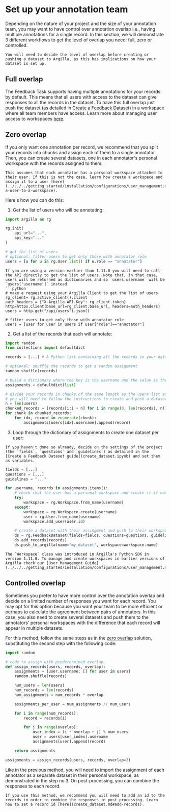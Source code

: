 # Set up your annotation team
Depending on the nature of your project and the size of your annotation team, you may want to have control over annotation overlap i.e., having multiple annotations for a single record. In this section, we will demonstrate 3 different workflows to get the level of overlap you need: full, zero or controlled.

```{note}
You will need to decide the level of overlap before creating or pushing a dataset to Argilla, as this has implications on how your dataset is set up.
```

## Full overlap

The Feedback Task supports having multiple annotations for your records by default. This means that all users with access to the dataset can give responses to all the records in the dataset. To have this full overlap just push the dataset (as detailed in [Create a Feedback Dataset](create_dataset.md#push-to-argilla)) in a workspace where all team members have access. Learn more about managing user access to workspaces [here](../../../getting_started/installation/configurations/user_management.md#assign-a-user-to-a-workspace).

## Zero overlap
If you only want one annotation per record, we recommend that you split your records into chunks and assign each of them to a single annotator. Then, you can create several datasets, one in each annotator's personal workspace with the records assigned to them.

```{note}
This assumes that each annotator has a personal workspace attached to their user. If this is not the case, learn how create a workspace and assign it to a user [here](../../../getting_started/installation/configurations/user_management.md#assign-a-user-to-a-workspace).
```

Here's how you can do this:

1. Get the list of users who will be annotating:

```python
import argilla as rg

rg.init(
    api_url="...",
    api_key="..."
)

# get the list of users
# optional: filter users to get only those with annotator role
users = [u for u in rg.User.list() if u.role == "annotator"]
```

```{note}
If you are using a version earlier than 1.11.0 you will need to call the API directly to get the list of users. Note that, in that case, users will be returned as dictionaries and so `users.username` will be `users['username']` instead.
```python
# make a request using your Argilla Client to get the list of users
rg_client= rg.active_client().client
auth_headers = {"X-Argilla-API-Key": rg_client.token}
http=httpx.Client(base_url=rg_client.base_url, headers=auth_headers)
users = http.get("/api/users").json()

# filter users to get only those with annotator role
users = [user for user in users if user["role"]=="annotator"]
```

2. Get a list of the records that each will annotate:

```python
import random
from collections import defaultdict

records = [...] # A Python list containing all the records in your dataset

# optional: shuffle the records to get a random assignment
random.shuffle(records)

# build a dictionary where the key is the username and the value is the list of records assigned to them
assignments = defaultdict(list)

# divide your records in chunks of the same length as the users list and make the assignments
# you will need to follow the instructions to create and push a dataset for each of the key-value pairs in this dictionary
n = len(users)
chunked_records = [records[i:i + n] for i in range(0, len(records), n)]
for chunk in chunked_records:
    for idx, record in enumerate(chunk):
        assignments[users[idx].username].append(record)
```

3. Loop through the dictionary of assignments to create one dataset per user:

```{note}
If you haven't done so already, decide on the settings of the project (the `fields`, `questions` and `guidelines`) as detailed in the [Create a Feedback Dataset guide](create_dataset.ipynb) and set them as variables.
```

```python
fields = [...]
questions = [...]
guidelines = "..."

for username, records in assignments.items():
    # check that the user has a personal workspace and create it if not
    try:
        workspace = rg.Workspace.from_name(username)
    except:
        workspace = rg.Workspace.create(username)
        user = rg.User.from_name(username)
        workspace.add_user(user.id)

    # create a dataset with their assingment and push to their workspace
    ds = rg.FeedbackDataset(fields=fields, questions=questions, guidelines=guidelines)
    ds.add_records(records)
    ds.push_to_argilla(name="my_dataset", workspace=workspace.name)
```

```{note}
The `Workspace` class was introduced in Argilla's Python SDK in version 1.11.0. To manage and create workspaces in earlier versions of Argilla check our [User Management Guide](../../../getting_started/installation/configurations/user_management.md)
```

## Controlled overlap
Sometimes you prefer to have more control over the annotation overlap and decide on a limited number of responses you want for each record. You may opt for this option because you want your team to be more efficient or perhaps to calculate the agreement between pairs of annotators. In this case, you also need to create several datasets and push them to the annotators' personal workspaces with the difference that each record will appear in multiple datasets.

For this method, follow the same steps as in the [zero overlap](#zero-overlap) solution, substituting the second step with the following code:

```python
import random

# code to assign with predetermined overlap
def assign_records(users, records, overlap):
    assignments = {user.username: [] for user in users}
    random.shuffle(records)

    num_users = len(users)
    num_records = len(records)
    num_assignments = num_records * overlap

    assignments_per_user = num_assignments // num_users

    for i in range(num_records):
        record = records[i]

        for j in range(overlap):
            user_index = (i * overlap + j) % num_users
            user = users[user_index].username
            assignments[user].append(record)

    return assignments

assignments = assign_records(users, records, overlap=3)
```

Like in the previous method, you will need to import the assignment of each annotator as a separate dataset in their personal workspace, as demonstrated in the step no.3. On post-processing, you can combine the responses to each record.

```{warning}
If you use this method, we recommend you will need to add an id to the records in order to combine the responses in post-processing. Learn how to set a record id [here](create_dataset.md#add-records).
```

